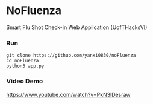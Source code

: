 # NoFluenza

Smart Flu Shot Check-in Web Application (UofTHacksVI)

### Run
```
git clone https://github.com/yanxi0830/noFluenza
cd noFluenza
python3 app.py
```

### Video Demo

https://www.youtube.com/watch?v=PkN3lDesraw
